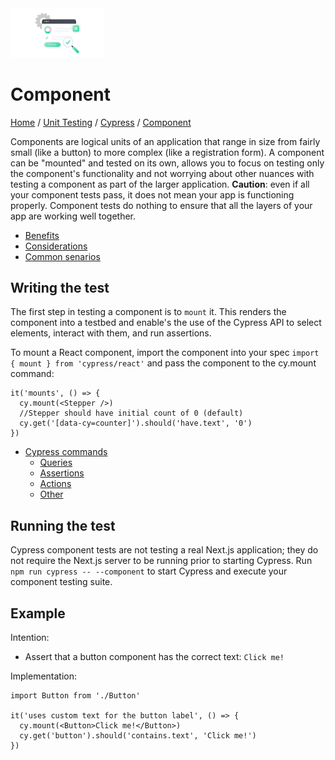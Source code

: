 <img src="../images/testing-visual.png" width=150px alt="testing visual"/>

# Component

[Home](../../../Readme.md) / [Unit Testing](../../unit-testing.md) / [Cypress](../cypress.md) / [Component](tool.md)

Components are logical units of an application that range in size from fairly small (like a button) to more complex (like a registration form). A component can be "mounted" and tested on its own, allows you to focus on testing only the component's functionality and not worrying about other nuances with testing a component as part of the larger application. **Caution**: even if all your component tests pass, it does not mean your app is functioning properly. Component tests do nothing to ensure that all the layers of your app are working well together. 

- [Benefits](https://docs.cypress.io/guides/core-concepts/testing-types#Benefits-of-component-tests)
- [Considerations](https://docs.cypress.io/guides/core-concepts/testing-types#Considerations-for-component-tests)
- [Common senarios](https://docs.cypress.io/guides/core-concepts/testing-types#Common-scenarios-for-component-tests)

## Writing the test

The first step in testing a component is to `mount` it. This renders the component into a testbed and enable's the use of the Cypress API to select elements, interact with them, and run assertions.

To mount a React component, import the component into your spec `import { mount } from 'cypress/react'` and pass the component to the cy.mount command:
```
it('mounts', () => {
  cy.mount(<Stepper />)
  //Stepper should have initial count of 0 (default)
  cy.get('[data-cy=counter]').should('have.text', '0')
})
```

- [Cypress commands](https://docs.cypress.io/api/table-of-contents)
    - [Queries](https://docs.cypress.io/api/table-of-contents#Queries)
    - [Assertions](https://docs.cypress.io/api/table-of-contents#Assertions)
    - [Actions](https://docs.cypress.io/api/table-of-contents#Actions)
    - [Other](https://docs.cypress.io/api/table-of-contents#Other-Commands)

## Running the test

Cypress component tests are not testing a real Next.js application; they do not require the Next.js server to be running prior to starting Cypress. Run `npm run cypress -- --component` to start Cypress and execute your component testing suite.

## Example

Intention:
- Assert that a button component has the correct text: `Click me!`

Implementation:
```
import Button from './Button'

it('uses custom text for the button label', () => {
  cy.mount(<Button>Click me!</Button>)
  cy.get('button').should('contains.text', 'Click me!')
})
```